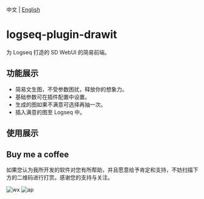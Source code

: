 中文 | [English](README.en.md)

# logseq-plugin-drawit

为 Logseq 打造的 SD WebUI 的简易前端。

## 功能展示

- 简易文生图，不受参数困扰，释放你的想象力。
- 基础参数可在插件配置中设置。
- 生成的图如果不满意可选择再抽一次。
- 插入满意的图至 Logseq 中。

## 使用展示

## Buy me a coffee

如果您认为我所开发的软件对您有所帮助，并且愿意给予肯定和支持，不妨扫描下方的二维码进行打赏。感谢您的支持与关注。

![wx](https://user-images.githubusercontent.com/3410293/236807219-cf21180a-e7f8-44a9-abde-86e1e6df999b.jpg) ![ap](https://user-images.githubusercontent.com/3410293/236807256-f79768a7-16e0-4cbf-a9f3-93f230feee30.jpg)
